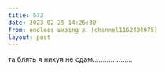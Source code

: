 ```yaml
---
title: 573
date: 2023-02-25 14:26:30
from: endless шизing ⍼ (channel1162404975)
layout: post
---
```


та блять я нихуя не сдам....................

